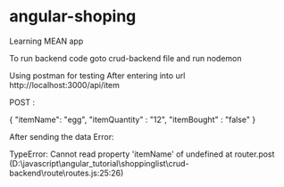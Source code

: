 # angular-shoping
Learning MEAN app 

To run backend code goto crud-backend file and run nodemon


Using postman for testing 
After entering into url http://localhost:3000/api/item

POST :

{
	"itemName": "egg",
	"itemQuantity" : "12",
	"itemBought" : "false"
}

After sending the data
Error:

TypeError: Cannot read property 'itemName' of undefined
    at router.post (D:\javascript\angular_tutorial\shoppinglist\crud-backend\route\routes.js:25:26)
    
    
